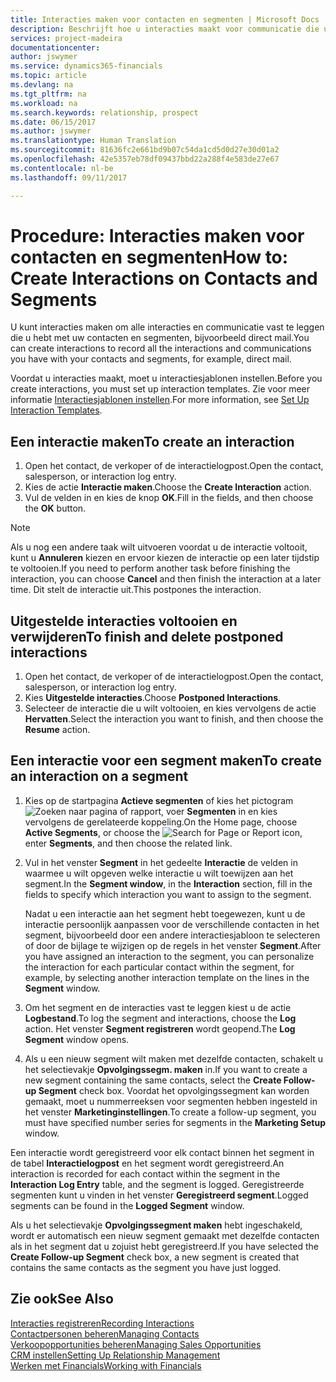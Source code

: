```yaml
---
title: Interacties maken voor contacten en segmenten | Microsoft Docs
description: Beschrijft hoe u interacties maakt voor communicatie die u hebt met uw contacten en segmenten in Financials, bijvoorbeeld direct mail.
services: project-madeira
documentationcenter: 
author: jswymer
ms.service: dynamics365-financials
ms.topic: article
ms.devlang: na
ms.tgt_pltfrm: na
ms.workload: na
ms.search.keywords: relationship, prospect
ms.date: 06/15/2017
ms.author: jswymer
ms.translationtype: Human Translation
ms.sourcegitcommit: 81636fc2e661bd9b07c54da1cd5d0d27e30d01a2
ms.openlocfilehash: 42e5357eb78df09437bbd22a288f4e583de27e67
ms.contentlocale: nl-be
ms.lasthandoff: 09/11/2017

---
```

# <a name="how-to-create-interactions-on-contacts-and-segments"></a><span data-ttu-id="1df73-103">Procedure: Interacties maken voor contacten en segmenten</span><span class="sxs-lookup"><span data-stu-id="1df73-103">How to: Create Interactions on Contacts and Segments</span></span>
<span data-ttu-id="1df73-104">U kunt interacties maken om alle interacties en communicatie vast te leggen die u hebt met uw contacten en segmenten, bijvoorbeeld direct mail.</span><span class="sxs-lookup"><span data-stu-id="1df73-104">You can create interactions to record all the interactions and communications you have with your contacts and segments, for example, direct mail.</span></span>

<span data-ttu-id="1df73-105">Voordat u interacties maakt, moet u interactiesjablonen instellen.</span><span class="sxs-lookup"><span data-stu-id="1df73-105">Before you create interactions, you must set up interaction templates.</span></span> <span data-ttu-id="1df73-106">Zie voor meer informatie [Interactiesjablonen instellen](marketing-interactions.md).</span><span class="sxs-lookup"><span data-stu-id="1df73-106">For more information, see  [Set Up Interaction Templates](marketing-interactions.md).</span></span>

## <a name="to-create-an-interaction"></a><span data-ttu-id="1df73-107">Een interactie maken</span><span class="sxs-lookup"><span data-stu-id="1df73-107">To create an interaction</span></span>
1. <span data-ttu-id="1df73-108">Open het contact, de verkoper of de interactielogpost.</span><span class="sxs-lookup"><span data-stu-id="1df73-108">Open the contact, salesperson, or interaction log entry.</span></span>
2. <span data-ttu-id="1df73-109">Kies de actie **Interactie maken**.</span><span class="sxs-lookup"><span data-stu-id="1df73-109">Choose the **Create Interaction** action.</span></span>
3. <span data-ttu-id="1df73-110">Vul de velden in en kies de knop **OK**.</span><span class="sxs-lookup"><span data-stu-id="1df73-110">Fill in the fields, and then choose the **OK** button.</span></span>

> [!NOTE]  
>   <span data-ttu-id="1df73-111">Als u nog een andere taak wilt uitvoeren voordat u de interactie voltooit, kunt u **Annuleren** kiezen en ervoor kiezen de interactie op een later tijdstip te voltooien.</span><span class="sxs-lookup"><span data-stu-id="1df73-111">If you need to perform another task before finishing the interaction, you can choose **Cancel** and then finish the interaction at a later time.</span></span> <span data-ttu-id="1df73-112">Dit stelt de interactie uit.</span><span class="sxs-lookup"><span data-stu-id="1df73-112">This postpones the interaction.</span></span>

## <a name="to-finish-and-delete-postponed-interactions"></a><span data-ttu-id="1df73-113">Uitgestelde interacties voltooien en verwijderen</span><span class="sxs-lookup"><span data-stu-id="1df73-113">To finish and delete postponed interactions</span></span>
1. <span data-ttu-id="1df73-114">Open het contact, de verkoper of de interactielogpost.</span><span class="sxs-lookup"><span data-stu-id="1df73-114">Open the contact, salesperson, or interaction log entry.</span></span>
2. <span data-ttu-id="1df73-115">Kies **Uitgestelde interacties**.</span><span class="sxs-lookup"><span data-stu-id="1df73-115">Choose **Postponed Interactions**.</span></span>
3. <span data-ttu-id="1df73-116">Selecteer de interactie die u wilt voltooien, en kies vervolgens de actie **Hervatten**.</span><span class="sxs-lookup"><span data-stu-id="1df73-116">Select the interaction you want to finish, and then choose the **Resume** action.</span></span>

## <a name="to-create-an-interaction-on-a-segment"></a><span data-ttu-id="1df73-117">Een interactie voor een segment maken</span><span class="sxs-lookup"><span data-stu-id="1df73-117">To create an interaction on a segment</span></span>
1. <span data-ttu-id="1df73-118">Kies op de startpagina **Actieve segmenten** of kies het pictogram ![Zoeken naar pagina of rapport](media/ui-search/search_small.png "pictogram Zoeken naar pagina of rapport"), voer **Segmenten** in en kies vervolgens de gerelateerde koppeling.</span><span class="sxs-lookup"><span data-stu-id="1df73-118">On the Home page, choose **Active Segments**, or choose the ![Search for Page or Report](media/ui-search/search_small.png "Search for Page or Report icon") icon, enter **Segments**, and then choose the related link.</span></span>
2. <span data-ttu-id="1df73-119">Vul in het venster **Segment** in het gedeelte **Interactie** de velden in waarmee u wilt opgeven welke interactie u wilt toewijzen aan het segment.</span><span class="sxs-lookup"><span data-stu-id="1df73-119">In the **Segment window**, in the **Interaction** section, fill in the fields to specify which interaction you want to assign to the segment.</span></span>

    <span data-ttu-id="1df73-120">Nadat u een interactie aan het segment hebt toegewezen, kunt u de interactie persoonlijk aanpassen voor de verschillende contacten in het segment, bijvoorbeeld door een andere interactiesjabloon te selecteren of door de bijlage te wijzigen op de regels in het venster **Segment**.</span><span class="sxs-lookup"><span data-stu-id="1df73-120">After you have assigned an interaction to the segment, you can personalize the interaction for each particular contact within the segment, for example, by selecting another interaction template on the lines in the **Segment** window.</span></span>  
3. <span data-ttu-id="1df73-121">Om het segment en de interacties vast te leggen kiest u de actie **Logbestand**.</span><span class="sxs-lookup"><span data-stu-id="1df73-121">To log the segment and interactions, choose the **Log** action.</span></span> <span data-ttu-id="1df73-122">Het venster **Segment registreren** wordt geopend.</span><span class="sxs-lookup"><span data-stu-id="1df73-122">The **Log Segment** window opens.</span></span>
4. <span data-ttu-id="1df73-123">Als u een nieuw segment wilt maken met dezelfde contacten, schakelt u het selectievakje **Opvolgingssegm. maken** in.</span><span class="sxs-lookup"><span data-stu-id="1df73-123">If you want to create a new segment containing the same contacts, select the **Create Follow-up Segment** check box.</span></span> <span data-ttu-id="1df73-124">Voordat het opvolgingssegment kan worden gemaakt, moet u nummerreeksen voor segmenten hebben ingesteld in het venster **Marketinginstellingen**.</span><span class="sxs-lookup"><span data-stu-id="1df73-124">To create a follow-up segment, you must have specified number series for segments in the **Marketing Setup** window.</span></span>

<span data-ttu-id="1df73-125">Een interactie wordt geregistreerd voor elk contact binnen het segment in de tabel **Interactielogpost** en het segment wordt geregistreerd.</span><span class="sxs-lookup"><span data-stu-id="1df73-125">An interaction is recorded for each contact within the segment in the **Interaction Log Entry** table, and the segment is logged.</span></span> <span data-ttu-id="1df73-126">Geregistreerde segmenten kunt u vinden in het venster **Geregistreerd segment**.</span><span class="sxs-lookup"><span data-stu-id="1df73-126">Logged segments can be found in the **Logged Segment** window.</span></span>

<span data-ttu-id="1df73-127">Als u het selectievakje **Opvolgingssegment maken** hebt ingeschakeld, wordt er automatisch een nieuw segment gemaakt met dezelfde contacten als in het segment dat u zojuist hebt geregistreerd.</span><span class="sxs-lookup"><span data-stu-id="1df73-127">If you have selected the **Create Follow-up Segment** check box, a new segment is created that contains the same contacts as the segment you have just logged.</span></span>

## <a name="see-also"></a><span data-ttu-id="1df73-128">Zie ook</span><span class="sxs-lookup"><span data-stu-id="1df73-128">See Also</span></span>
[<span data-ttu-id="1df73-129">Interacties registreren</span><span class="sxs-lookup"><span data-stu-id="1df73-129">Recording Interactions</span></span>](marketing-interactions.md)  
[<span data-ttu-id="1df73-130">Contactpersonen beheren</span><span class="sxs-lookup"><span data-stu-id="1df73-130">Managing Contacts</span></span>](marketing-contacts.md)  
[<span data-ttu-id="1df73-131">Verkoopopportunities beheren</span><span class="sxs-lookup"><span data-stu-id="1df73-131">Managing Sales Opportunities</span></span>](marketing-manage-sales-opportunities.md)  
[<span data-ttu-id="1df73-132">CRM instellen</span><span class="sxs-lookup"><span data-stu-id="1df73-132">Setting Up Relationship Management</span></span>](marketing-setup-marketing.md)  
[<span data-ttu-id="1df73-133">Werken met Financials</span><span class="sxs-lookup"><span data-stu-id="1df73-133">Working with Financials</span></span>](ui-work-product.md)


